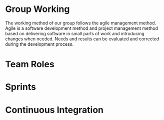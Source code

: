 # Group Working
The working method of our group follows the agile management method. Agile is a software development method and project management method based on delivering software in small parts of work and introducing changes when needed. Needs and results can be evaluated and corrected during the development process.
# Team Roles

# Sprints

# Continuous Integration
